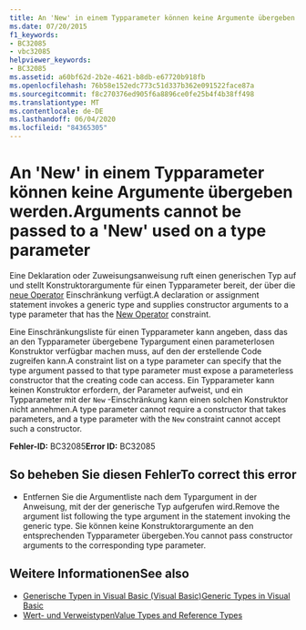```yaml
---
title: An 'New' in einem Typparameter können keine Argumente übergeben werden.
ms.date: 07/20/2015
f1_keywords:
- BC32085
- vbc32085
helpviewer_keywords:
- BC32085
ms.assetid: a60bf62d-2b2e-4621-b8db-e67720b918fb
ms.openlocfilehash: 76b58e152edc773c51d337b362e091522face87a
ms.sourcegitcommit: f8c270376ed905f6a8896ce0fe25b4f4b38ff498
ms.translationtype: MT
ms.contentlocale: de-DE
ms.lasthandoff: 06/04/2020
ms.locfileid: "84365305"
---
```

# <a name="arguments-cannot-be-passed-to-a-new-used-on-a-type-parameter"></a><span data-ttu-id="908b0-102">An 'New' in einem Typparameter können keine Argumente übergeben werden.</span><span class="sxs-lookup"><span data-stu-id="908b0-102">Arguments cannot be passed to a 'New' used on a type parameter</span></span>
<span data-ttu-id="908b0-103">Eine Deklaration oder Zuweisungsanweisung ruft einen generischen Typ auf und stellt Konstruktorargumente für einen Typparameter bereit, der über die [neue Operator](../language-reference/operators/new-operator.md) Einschränkung verfügt.</span><span class="sxs-lookup"><span data-stu-id="908b0-103">A declaration or assignment statement invokes a generic type and supplies constructor arguments to a type parameter that has the [New Operator](../language-reference/operators/new-operator.md) constraint.</span></span>  
  
 <span data-ttu-id="908b0-104">Eine Einschränkungsliste für einen Typparameter kann angeben, dass das an den Typparameter übergebene Typargument einen parameterlosen Konstruktor verfügbar machen muss, auf den der erstellende Code zugreifen kann.</span><span class="sxs-lookup"><span data-stu-id="908b0-104">A constraint list on a type parameter can specify that the type argument passed to that type parameter must expose a parameterless constructor that the creating code can access.</span></span> <span data-ttu-id="908b0-105">Ein Typparameter kann keinen Konstruktor erfordern, der Parameter aufweist, und ein Typparameter mit der `New` -Einschränkung kann einen solchen Konstruktor nicht annehmen.</span><span class="sxs-lookup"><span data-stu-id="908b0-105">A type parameter cannot require a constructor that takes parameters, and a type parameter with the `New` constraint cannot accept such a constructor.</span></span>  
  
 <span data-ttu-id="908b0-106">**Fehler-ID:** BC32085</span><span class="sxs-lookup"><span data-stu-id="908b0-106">**Error ID:** BC32085</span></span>  
  
## <a name="to-correct-this-error"></a><span data-ttu-id="908b0-107">So beheben Sie diesen Fehler</span><span class="sxs-lookup"><span data-stu-id="908b0-107">To correct this error</span></span>  
  
- <span data-ttu-id="908b0-108">Entfernen Sie die Argumentliste nach dem Typargument in der Anweisung, mit der der generische Typ aufgerufen wird.</span><span class="sxs-lookup"><span data-stu-id="908b0-108">Remove the argument list following the type argument in the statement invoking the generic type.</span></span> <span data-ttu-id="908b0-109">Sie können keine Konstruktorargumente an den entsprechenden Typparameter übergeben.</span><span class="sxs-lookup"><span data-stu-id="908b0-109">You cannot pass constructor arguments to the corresponding type parameter.</span></span>  
  
## <a name="see-also"></a><span data-ttu-id="908b0-110">Weitere Informationen</span><span class="sxs-lookup"><span data-stu-id="908b0-110">See also</span></span>

- [<span data-ttu-id="908b0-111">Generische Typen in Visual Basic (Visual Basic)</span><span class="sxs-lookup"><span data-stu-id="908b0-111">Generic Types in Visual Basic</span></span>](../programming-guide/language-features/data-types/generic-types.md)
- [<span data-ttu-id="908b0-112">Wert- und Verweistypen</span><span class="sxs-lookup"><span data-stu-id="908b0-112">Value Types and Reference Types</span></span>](../programming-guide/language-features/data-types/value-types-and-reference-types.md)
